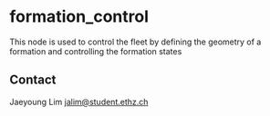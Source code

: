 # formation_control
This node is used to control the fleet by defining the geometry of a formation and controlling the formation states

## Contact
Jaeyoung Lim 	jalim@student.ethz.ch